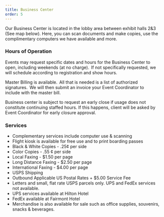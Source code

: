 ```yaml
---
title: Business Center
order: 5
---
```


Our Business Center is located in the lobby area between exhibit halls 2&3 (See map below). Here, you can scan documents and make copies, use the complimentary computers we have available and more.  

### Hours of Operation 

Events may request specific dates and hours for the Business Center to open, including weekends (at no charge).  If not specifically requested, we will schedule according to registration and show hours. 

Master Billing is available.  All that is needed is a list of authorized signatures.  We will then submit an invoice your Event Coordinator to include with the master bill. 

Business center is subject to request an early close if usage does not constitute continuing staffed hours. If this happens, client will be asked by Event Coordinator for early closure approval.  

### Services 

- Complementary services include computer use & scanning
- Flight kiosk is available for free use and to print boarding passes 
- Black & White Copies - .25¢ per side
- Color Copies - .55 ¢ per side
- Local Faxing - $1.50 per page
- Long Distance Faxing - $2.50 per page
- International Faxing - $4.00 per page
- USPS Shipping
 - Outbound Applicable US Postal Rates + $5.00 Service Fee
 - Letters and small, flat rate USPS parcels only. UPS and FedEx services not available.
  - UPS services available at Hilton Hotel
  - FedEx available at Fairmont Hotel
- Merchandise is also available for sale such as office supplies, souvenirs, snacks & beverages.
